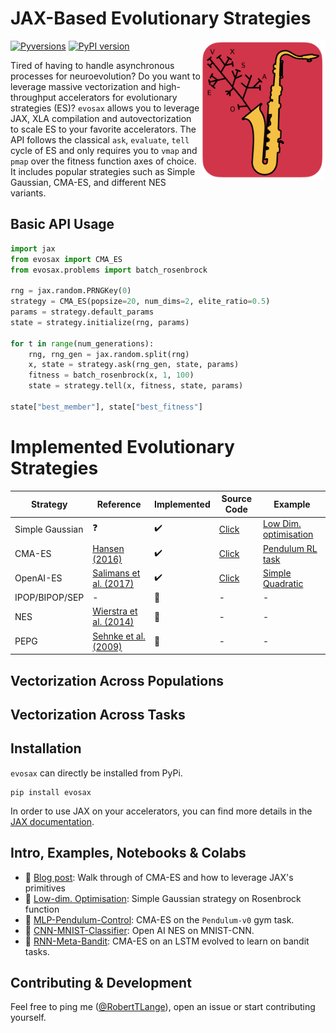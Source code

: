 # JAX-Based Evolutionary Strategies
[![Pyversions](https://img.shields.io/pypi/pyversions/evosax.svg?style=flat-square)](https://pypi.python.org/pypi/evosax) [![PyPI version](https://badge.fury.io/py/evosax.svg)](https://badge.fury.io/py/evosax)
<a href="docs/evosax_transparent_2.png"><img src="docs/evosax_transparent_2.png" width="200" align="right" /></a>

Tired of having to handle asynchronous processes for neuroevolution? Do you want to leverage massive vectorization and high-throughput accelerators for evolutionary strategies (ES)? `evosax` allows you to leverage JAX, XLA compilation and autovectorization to scale ES to your favorite accelerators. The API follows the classical `ask`, `evaluate`, `tell` cycle of ES and only requires you to `vmap` and `pmap` over the fitness function axes of choice. It includes popular strategies such as Simple Gaussian, CMA-ES, and different NES variants.

## Basic API Usage

```python
import jax
from evosax import CMA_ES
from evosax.problems import batch_rosenbrock

rng = jax.random.PRNGKey(0)
strategy = CMA_ES(popsize=20, num_dims=2, elite_ratio=0.5)
params = strategy.default_params
state = strategy.initialize(rng, params)

for t in range(num_generations):
    rng, rng_gen = jax.random.split(rng)
    x, state = strategy.ask(rng_gen, state, params)
    fitness = batch_rosenbrock(x, 1, 100)
    state = strategy.tell(x, fitness, state, params)

state["best_member"], state["best_fitness"]
```


# Implemented Evolutionary Strategies

| Strategy | Reference | Implemented | Source Code | Example |
| --- | --- | --- | --- | --- |
| Simple Gaussian | :question: | :heavy_check_mark:  | [Click](evosax/strategies/gaussian.py) | [Low Dim. optimisation](notebooks/01_gaussian_strategy.ipynb)
| CMA-ES | [Hansen (2016)](https://arxiv.org/abs/1604.00772) | :heavy_check_mark:  | [Click](evosax/strategies/cma_es.py) | [Pendulum RL task](notebooks/pendulum_cma_es.ipynb)
| OpenAI-ES | [Salimans et al. (2017)](https://arxiv.org/pdf/1703.03864.pdf) | :heavy_check_mark:  | [Click](evosax/strategies/open_nes.py) | [Simple Quadratic](notebooks/quadratic_open_nes.ipynb)
| IPOP/BIPOP/SEP | - | :station:  | - | -
| NES | [Wierstra et al. (2014)](https://www.jmlr.org/papers/volume15/wierstra14a/wierstra14a.pdf) | :station:  | - | -
| PEPG | [Sehnke et al. (2009)](https://citeseerx.ist.psu.edu/viewdoc/download;jsessionid=A64D1AE8313A364B814998E9E245B40A?doi=10.1.1.180.7104&rep=rep1&type=pdf) | :station:  | - | -



## Vectorization Across Populations


## Vectorization Across Tasks


## Installation

`evosax` can directly be installed from PyPi.

```
pip install evosax
```

In order to use JAX on your accelerators, you can find more details in the [JAX documentation](https://github.com/google/jax#installation).

## Intro, Examples, Notebooks & Colabs
* :book: [Blog post](https://roberttlange.github.io/posts/2020/12/neuroevolution-in-jax/): Walk through of CMA-ES and how to leverage JAX's primitives
* :notebook: [Low-dim. Optimisation](notebooks/01_gaussian_low_d.ipynb): Simple Gaussian strategy on Rosenbrock function
* :notebook: [MLP-Pendulum-Control](notebooks/02_cma_es_control.ipynb): CMA-ES on the `Pendulum-v0` gym task.
* :notebook: [CNN-MNIST-Classifier](notebooks/03_nes_cnn.ipynb): Open AI NES on MNIST-CNN.
* :notebook: [RNN-Meta-Bandit](notebooks/03_nes_cnn.ipynb): CMA-ES on an LSTM evolved to learn on bandit tasks.


## Contributing & Development

Feel free to ping me ([@RobertTLange](https://twitter.com/RobertTLange)), open an issue or start contributing yourself.
